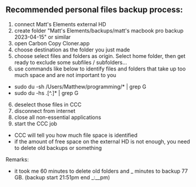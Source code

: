 Recommended personal files backup process:
---
1. connect Matt's Elements external HD
2. create folder "Matt's Elements/backups/matt's macbook pro backup 2023-04-15" or similar
3. open Carbon Copy Cloner.app
1. choose destination as the folder you just made
4. choose select files and folders as origin. Select home folder, then get ready to exclude some subfiles / subfolders...
5. use commands like below to identify files and folders that take up too much space and are not important to you
  * sudo du -sh /Users/Matthew/programming/* | grep G
  * sudo du -hs .[^.]* | grep G
6. deselect those files in CCC
7. disconnect from internet
8. close all non-essential applications
9. start the CCC job
  * CCC will tell you how much file space is identified
  * if the amount of free space on the external HD is not enough, you need to delete old backups or something

Remarks:
  * it took me 60 minutes to delete old folders and _ minutes to backup 77 GB. (backup start 21:51pm end _:__pm)
